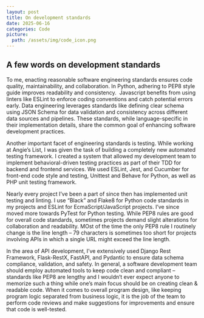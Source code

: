 ```yaml
---
layout: post
title: On development standards
date: 2025-06-16 
categories: Code
picture: 
  path: /assets/img/code_icon.png 
---
```



## A few words on development standards

To me, enacting reasonable software engineering standards ensures code quality, maintainability, and collaboration. In Python, adhering to PEP8 style guide improves readability and consistency.  Javascript benefits from using linters like ESLint to enforce coding conventions and catch potential errors early. Data engineering leverages standards like defining clear schema using JSON Schema for data validation and consistency across different data sources and pipelines. These standards, while language-specific in their implementation details, share the common goal of enhancing software development practices.  

Another important facet of engineering standards is testing. While working at Angie’s List, I was given the task of building a completely new automated testing framework. I created a system that allowed my development team to implement behavioral-driven testing practices as part of their TDD for backend and frontend services. We used ESLint, Jest, and Cucumber for front-end code style and testing, Unittest and Behave for Python, as well as PHP unit testing framework.   

Nearly every project I’ve been a part of since then has implemented unit testing and linting. I use “Black” and Flake8 for Python code standards in my projects and ESLint for EcmaScript/JavaScript projects. I’ve since moved more towards PyTest for Python testing. While PEP8 rules are good for overall code standards, sometimes projects demand slight alterations for collaboration and readability. MOst of the time the only PEP8 rule I routinely change is the line length – 79 characters is sometimes too short for projects involving APIs in which a single URL might exceed the line length.  

In the area of API development, I’ve extensively used Django Rest Framework, Flask-RestX, FastAPI, and Pydantic to ensure data schema compliance, validation, and safety. In general, a software development team should employ automated tools to keep code clean and compliant – standards like PEP8 are lengthy and I wouldn’t ever expect anyone to memorize such a thing while one’s main focus should be on creating clean & readable code. When it comes to overall program design, like keeping program logic separated from business logic, it is the job of the team to perform code reviews and make suggestions for improvements and ensure that code is well-tested.  
